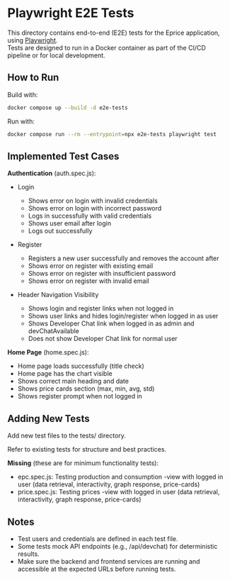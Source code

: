 # Playwright E2E Tests

This directory contains end-to-end (E2E) tests for the Eprice application, using [Playwright](https://playwright.dev/).  
Tests are designed to run in a Docker container as part of the CI/CD pipeline or for local development.

## How to Run

Build with:

```bash
docker compose up --build -d e2e-tests
```

Run with:

```bash
docker compose run --rm --entrypoint=npx e2e-tests playwright test
```

## Implemented Test Cases

**Authentication** (auth.spec.js):
- Login
    - Shows error on login with invalid credentials
    - Shows error on login with incorrect password
    - Logs in successfully with valid credentials
    - Shows user email after login
    - Logs out successfully

- Register
    - Registers a new user successfully and removes the account after
    - Shows error on register with existing email
    - Shows error on register with insufficient password
    - Shows error on register with invalid email

- Header Navigation Visibility
    - Shows login and register links when not logged in
    - Shows user links and hides login/register when logged in as user
    - Shows Developer Chat link when logged in as admin and devChatAvailable
    - Does not show Developer Chat link for normal user


**Home Page** (home.spec.js):
- Home page loads successfully (title check)
- Home page has the chart visible
- Shows correct main heading and date
- Shows price cards section (max, min, avg, std)
- Shows register prompt when not logged in

## Adding New Tests

Add new test files to the tests/ directory.

Refer to existing tests for structure and best practices.

**Missing** (these are for minimum functionality tests):
- epc.spec.js: Testing production and consumption -view with logged in user (data retrieval, interactivity, graph response, price-cards)
- price.spec.js: Testing prices -view with logged in user (data retrieval, interactivity, graph response, price-cards)


## Notes

- Test users and credentials are defined in each test file.
- Some tests mock API endpoints (e.g., /api/devchat) for deterministic results.
- Make sure the backend and frontend services are running and accessible at the expected URLs before running tests.